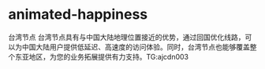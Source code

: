 # animated-happiness
台湾节点 台湾节点具有与中国大陆地理位置接近的优势，通过回国优化线路，可以为中国大陆用户提供低延迟、高速度的访问体验。同时，台湾节点也能够覆盖整个东亚地区，为您的业务拓展提供有力支持。TG:ajcdn003
